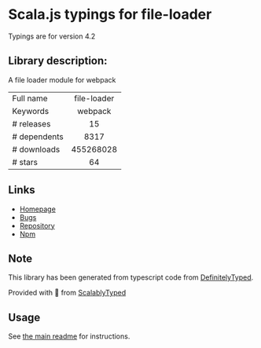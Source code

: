 
# Scala.js typings for file-loader

Typings are for version 4.2

## Library description:
A file loader module for webpack

|                    |                 |
| ------------------ | :-------------: |
| Full name          | file-loader |
| Keywords           | webpack |
| # releases         | 15 |
| # dependents       | 8317 |
| # downloads        | 455268028 |
| # stars            | 64 |

## Links
- [Homepage](https://github.com/webpack-contrib/file-loader)
- [Bugs](https://github.com/webpack-contrib/file-loader/issues)
- [Repository](https://github.com/webpack-contrib/file-loader)
- [Npm](https://www.npmjs.com/package/file-loader)
    


## Note
This library has been generated from typescript code from [DefinitelyTyped](https://definitelytyped.org).

Provided with :purple_heart: from [ScalablyTyped](https://github.com/oyvindberg/ScalablyTyped)

## Usage
See [the main readme](../../readme.md) for instructions.



